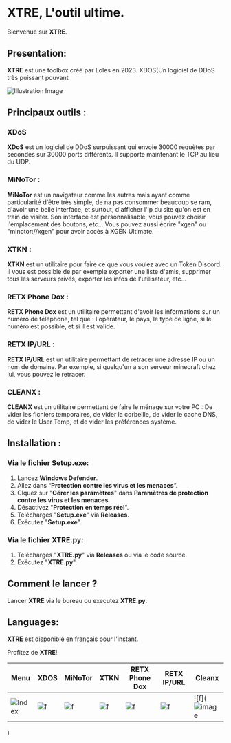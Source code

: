 # XTRE, L'outil ultime.

Bienvenue sur **XTRE**.

## Presentation:

**XTRE** est une toolbox créé par Loles en 2023. XDOS(Un logiciel de DDoS très puissant pouvant 


![Illustration Image](https://cdn.discordapp.com/attachments/1020393862017069118/1160524161001721886/827ef836-2778-4687-a275-0000a20c9292.jpg?ex=6534f959&is=65228459&hm=2282d2ac179565efc670664d1d493cffb1e8638f886e547a264df122ba5c8b28&)

## Principaux outils :

### XDoS 
**XDoS** est un logiciel de DDoS surpuissant qui envoie 30000 requètes par secondes sur 30000 ports différents. Il supporte maintenant le TCP au lieu du UDP.

### MiNoTor :
**MiNoTor** est un navigateur comme les autres mais ayant comme particularité d'être très simple, de na pas consommer beaucoup se ram, d'avoir une belle interface, et surtout, d'afficher l'ip du site qu'on est en train de visiter. Son interface est personnalisable, vous pouvez choisir l'emplacement des boutons, etc... Vous pouvez aussi écrire "xgen" ou "minotor://xgen" pour avoir accès à XGEN Ultimate.

### XTKN :
**XTKN** est un utilitaire pour faire ce que vous voulez avec un Token Discord. Il vous est possible de par exemple exporter une liste d'amis, supprimer tous les serveurs privés, exporter les infos de l'utilisateur, etc...

### RETX Phone Dox :
**RETX Phone Dox** est un utilitaire permettant d'avoir les informations sur un numéro de téléphone, tel que : l'opérateur, le pays, le type de ligne, si le numéro est possible, et si il est valide.

### RETX IP/URL :
**RETX IP/URL** est un utilitaire permettant de retracer une adresse IP ou un nom de domaine. Par exemple, si quelqu'un a son serveur minecraft chez lui, vous pouvez le retracer.

### CLEANX :
**CLEANX** est un utilitaire permettant de faire le ménage sur votre PC : De vider les fichiers temporaires, de vider la corbeille, de vider le cache DNS, de vider le User Temp, et de vider les préférences système.

## Installation :

### Via le fichier **Setup.exe**:
1. Lancez **Windows Defender**.
2. Allez dans “**Protection contre les virus et les menaces**”.
3. Clquez sur "**Gérer les paramètres**" dans **Paramètres de protection contre les virus et les menaces**.
4. Désactivez "**Protection en temps réel**".
5. Télécharges "**Setup.exe**" via **Releases**.
6. Exécutez "**Setup.exe**".

### Via le fichier **XTRE.py**:
1. Télécharges "**XTRE.py**" via **Releases** ou via le code source.
2. Exécutez "**XTRE.py**".

## Comment le lancer ?

Lancer **XTRE** via le bureau ou executez **XTRE.py**.

## Languages:

**XTRE** est disponible en français pour l'instant.

Profitez de **XTRE**!

| Menu | XDOS |	MiNoTor |	XTKN | RETX Phone Dox |	RETX IP/URL |	Cleanx |
| ---- | ---- | ------- | ---- | -------------- | ----------- | ------ |  
|![Index](https://cdn.discordapp.com/attachments/1167120903293894778/1170645157943709716/image.png?ex=6559cb43&is=65475643&hm=52c45357d112c8af9e9946a9e70943a7d97f96b9d99eeb78d22b5e764769519f&)|![f](https://cdn.discordapp.com/attachments/1167120903293894778/1170645422969192519/image.png?ex=6559cb82&is=65475682&hm=84b0aee589422a7fd179998ae48b773b3ea0e6f3938c09c63db8eaa5e7a83332&)|![f](https://cdn.discordapp.com/attachments/1167120903293894778/1170645812494209095/image.png?ex=6559cbdf&is=654756df&hm=766b47df8b3ff8d73af0926372ce793dc01801688c5be21eb8f39e6572bf64be&)|![f](https://cdn.discordapp.com/attachments/1167120903293894778/1170646014928097420/image.png?ex=6559cc0f&is=6547570f&hm=c6a808c0e67f1a8057dd5b9ab64671973a583f3f5ecfffd9f8e396b57ca8460d&)|![f](https://cdn.discordapp.com/attachments/1167120903293894778/1170646377492135986/image.png?ex=6559cc65&is=65475765&hm=169e7ff7cf30b0c094411b2bac466353499c2970dff8273a5bf5450cdc347293&)|![f](https://cdn.discordapp.com/attachments/1167120903293894778/1170647117665153117/image.png?ex=6559cd16&is=65475816&hm=03fdac07827c216e4c510d3c15ab2157158009dc865a7cefafe3d155e31766b6&)|![f](![image](https://github.com/lolesx/MiNoTor/assets/99119541/ef68b422-180f-4466-ba31-dbbaded25594)
)
